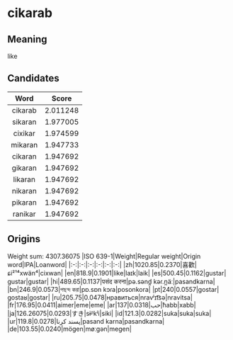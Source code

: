 # cikarab

## Meaning

like

## Candidates

|Word|Score|
|:-:|:-:|
|cikarab|2.011248|
|sikaran|1.977005|
|cixikar|1.974599|
|mikaran|1.947733|
|cikaran|1.947692|
|gikaran|1.947692|
|likaran|1.947692|
|nikaran|1.947692|
|pikaran|1.947692|
|ranikar|1.947692|

## Origins

Weight sum: 4307.36075
|ISO 639-1|Weight|Regular weight|Origin word|IPA|Loanword|
|:-:|:-:|:-:|:-:|:-:|:-:|
|zh|1020.85|0.2370|喜歡|ɕi²¹⁴xwän⁴|cixwan|
|en|818.9|0.1901|like|laɪk|laik|
|es|500.45|0.1162|gustar|ɡustaɾ|gustar|
|hi|489.65|0.1137|पसंद करना|pə.sənd̪ kəɾ.n̪äː|pasandkarna|
|bn|246.9|0.0573|পছন্দ করা|pɒ.sɒn kɔɾa|posonkora|
|pt|240|0.0557|gostar|ɡostaʁ|gostar|
|ru|205.75|0.0478|нравиться|nravʲɪt͡sə|nravitsa|
|fr|176.95|0.0411|aimer|eme|eme|
|ar|137|0.0318|حب|ħabb|xabb|
|ja|126.26075|0.0293|すき|sɨᵝkʲi|siki|
|id|121.3|0.0282|suka|suka|suka|
|ur|119.8|0.0278|پسند کرنا|pasand karna|pasandkarna|
|de|103.55|0.0240|mögen|møːɡən|megen|
